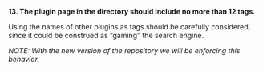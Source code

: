 **13. The plugin page in the directory should include no more than 12 tags.**

Using the names of other plugins as tags should be carefully considered, since it could be construed as “gaming” the search engine.

_NOTE: With the new version of the repository we will be enforcing this behavior._